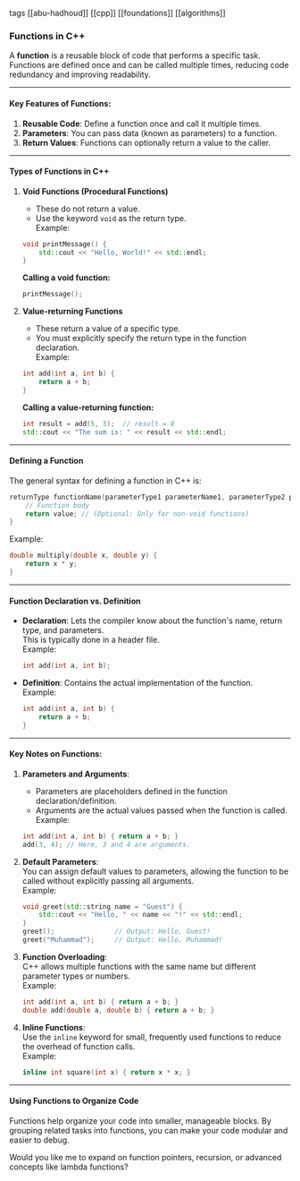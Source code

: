 tags [[abu-hadhoud]] [[cpp]] [[foundations]] [[algorithms]]

### **Functions in C++**

A **function** is a reusable block of code that performs a specific task. Functions are defined once and can be called multiple times, reducing code redundancy and improving readability.

---

#### **Key Features of Functions:**

1. **Reusable Code**: Define a function once and call it multiple times.
2. **Parameters**: You can pass data (known as parameters) to a function.
3. **Return Values**: Functions can optionally return a value to the caller.

---

#### **Types of Functions in C++**

1. **Void Functions (Procedural Functions)**
    
    - These do not return a value.
    - Use the keyword `void` as the return type.  
        Example:
    
    ```cpp
    void printMessage() {
        std::cout << "Hello, World!" << std::endl;
    }
    ```
    
    **Calling a void function:**
    
    ```cpp
    printMessage();
    ```
    
2. **Value-returning Functions**
    
    - These return a value of a specific type.
    - You must explicitly specify the return type in the function declaration.  
        Example:
    
    ```cpp
    int add(int a, int b) {
        return a + b;
    }
    ```
    
    **Calling a value-returning function:**
    
    ```cpp
    int result = add(5, 3);  // result = 8
    std::cout << "The sum is: " << result << std::endl;
    ```
    

---

#### **Defining a Function**

The general syntax for defining a function in C++ is:

```cpp
returnType functionName(parameterType1 parameterName1, parameterType2 parameterName2, ...) {
    // Function body
    return value; // (Optional: Only for non-void functions)
}
```

Example:

```cpp
double multiply(double x, double y) {
    return x * y;
}
```

---

#### **Function Declaration vs. Definition**

- **Declaration**: Lets the compiler know about the function's name, return type, and parameters.  
    This is typically done in a header file.  
    Example:
    
    ```cpp
    int add(int a, int b);
    ```
    
- **Definition**: Contains the actual implementation of the function.  
    Example:
    
    ```cpp
    int add(int a, int b) {
        return a + b;
    }
    ```
    

---

#### **Key Notes on Functions:**

1. **Parameters and Arguments**:
    
    - Parameters are placeholders defined in the function declaration/definition.
    - Arguments are the actual values passed when the function is called.  
        Example:
    
    ```cpp
    int add(int a, int b) { return a + b; }
    add(3, 4); // Here, 3 and 4 are arguments.
    ```
    
2. **Default Parameters**:  
    You can assign default values to parameters, allowing the function to be called without explicitly passing all arguments.  
    Example:
    
    ```cpp
    void greet(std::string name = "Guest") {
        std::cout << "Hello, " << name << "!" << std::endl;
    }
    greet();               // Output: Hello, Guest!
    greet("Muhammad");     // Output: Hello, Muhammad!
    ```
    
3. **Function Overloading**:  
    C++ allows multiple functions with the same name but different parameter types or numbers.  
    Example:
    
    ```cpp
    int add(int a, int b) { return a + b; }
    double add(double a, double b) { return a + b; }
    ```
    
4. **Inline Functions**:  
    Use the `inline` keyword for small, frequently used functions to reduce the overhead of function calls.  
    Example:
    
    ```cpp
    inline int square(int x) { return x * x; }
    ```
    

---

#### **Using Functions to Organize Code**

Functions help organize your code into smaller, manageable blocks. By grouping related tasks into functions, you can make your code modular and easier to debug.

Would you like me to expand on function pointers, recursion, or advanced concepts like lambda functions?
 